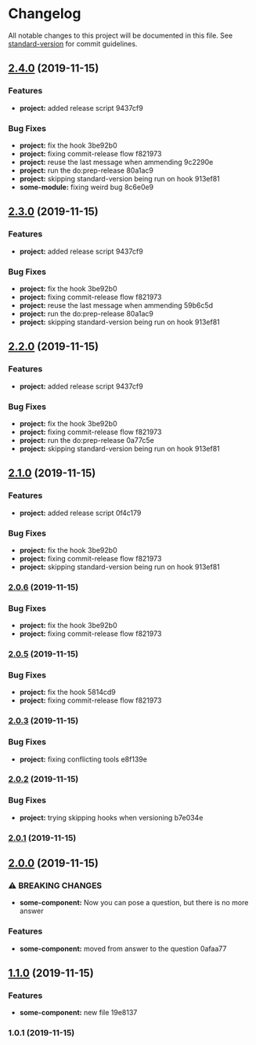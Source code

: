 # Changelog

All notable changes to this project will be documented in this file. See [standard-version](https://github.com/conventional-changelog/standard-version) for commit guidelines.

## [2.4.0](///compare/v2.0.4...v2.4.0) (2019-11-15)


### Features

* **project:** added release script 9437cf9


### Bug Fixes

* **project:** fix the hook 3be92b0
* **project:** fixing commit-release flow f821973
* **project:** reuse the last message when ammending 9c2290e
* **project:** run the do:prep-release 80a1ac9
* **project:** skipping standard-version being run on hook 913ef81
* **some-module:** fixing weird bug 8c6e0e9

## [2.3.0](///compare/v2.0.4...v2.3.0) (2019-11-15)


### Features

* **project:** added release script 9437cf9


### Bug Fixes

* **project:** fix the hook 3be92b0
* **project:** fixing commit-release flow f821973
* **project:** reuse the last message when ammending 59b6c5d
* **project:** run the do:prep-release 80a1ac9
* **project:** skipping standard-version being run on hook 913ef81

## [2.2.0](///compare/v2.0.4...v2.2.0) (2019-11-15)


### Features

* **project:** added release script 9437cf9


### Bug Fixes

* **project:** fix the hook 3be92b0
* **project:** fixing commit-release flow f821973
* **project:** run the do:prep-release 0a77c5e
* **project:** skipping standard-version being run on hook 913ef81

## [2.1.0](///compare/v2.0.4...v2.1.0) (2019-11-15)


### Features

* **project:** added release script 0f4c179


### Bug Fixes

* **project:** fix the hook 3be92b0
* **project:** fixing commit-release flow f821973
* **project:** skipping standard-version being run on hook 913ef81

### [2.0.6](///compare/v2.0.4...v2.0.6) (2019-11-15)


### Bug Fixes

* **project:** fix the hook 3be92b0
* **project:** fixing commit-release flow f821973

### [2.0.5](///compare/v2.0.4...v2.0.5) (2019-11-15)


### Bug Fixes

* **project:** fix the hook 5814cd9
* **project:** fixing commit-release flow f821973

### [2.0.3](///compare/v2.0.2...v2.0.3) (2019-11-15)


### Bug Fixes

* **project:** fixing conflicting tools e8f139e

### [2.0.2](///compare/v2.0.1...v2.0.2) (2019-11-15)


### Bug Fixes

* **project:** trying skipping hooks when versioning b7e034e

### [2.0.1](///compare/v2.0.0...v2.0.1) (2019-11-15)

## [2.0.0](///compare/v1.1.0...v2.0.0) (2019-11-15)


### ⚠ BREAKING CHANGES

* **some-component:** Now you can pose a question, but there is no more answer

### Features

* **some-component:** moved from answer to the question 0afaa77

## [1.1.0](///compare/v1.0.1...v1.1.0) (2019-11-15)


### Features

* **some-component:** new file 19e8137

### 1.0.1 (2019-11-15)
